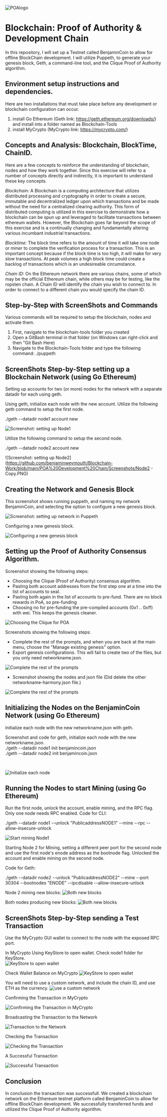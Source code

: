 ![POAlogo](https://github.com/benjaminweymouth/Blockchain-Work/blob/main/POA%20Development%20Chain/Screenshots/POAlogo.png)

# Blockchain: Proof of Authority & Development Chain

In this repository, I will set up a Testnet called BenjaminCoin to allow for offline BlockChain development. I will utilize Puppeth, to generate your genesis block, Geth, a command-line tool, and the Clique Proof of Authority algorithm.


##  Environment setup instructions and dependencies.

Here are two installations that must take place before any development or blockchain configuration can occur. 

1) install Go Ethereum (Geth link: https://geth.ethereum.org/downloads/) and install into a folder named as Blockchain-Tools
2) install MyCrypto (MyCrypto link: https://mycrypto.com/) 

## Concepts and Analysis: Blockchain, BlockTime, ChainID.

Here are a few concepts to reinforce the understanding of blockchain, nodes and how they work together. Since this exercise will refer to a number of concepts directly and indirectly, it is important to understand these key concepts. 

<em>Blockchain:</em> A Blockchain is a computing architecture that utilizes distributed processing and cryptography in order to create a secure, immutable and decentralized ledger upon which transactions and be made without the need for a centralized clearing authority. This form of distributed computing is utilized in this exercise to demonstrate how a blockchain can be spun up and leveraged to facilitate transactions between ethereum wallets. However, the Blockchain goes far beyond the scope of this exercise and is a continually changing and fundamentally altering various incumbant industrial transactions. 

<em>Blocktime:</em> The block time refers to the amount of time it will take one node or miner to complete the verification process for a transaction. This is an important concept because if the block time is too high, it will make for very slow transactions. At peak volumes a high block time could create a backlog of transactions which is an undesireable circumstance. 

<em>Chain ID:</em> On the Ethereum network there are various chains, some of which may be the official Ethereum chain, while others may be for testing, like the ropsten chain. A Chain ID will identify the chain you wish to connect to. In order to connect to a different chain you would specify the chain ID.  

## Step-by-Step with ScreenShots and Commands 

Various commands will be required to setup the blockchain, nodes and activate them. 

1) First, navigate to the blockchain-tools folder you created 
2) Open a GitBash terminal in that folder (on Windows can right-click and then "Git Bash Here) 
3) Navigate to the Blockchain-Tools folder and type the following command: ./puppeth


## ScreenShots Step-by-Step setting up a Blockchain Network (using Go Ethereum)  


Setting up accounts for two (or more) nodes for the network with a separate datadir for each using geth.


Using geth, initialize each node with the new account. Utilize the following geth command to setup the first node. 

./geth --datadir node1 account new <br> 


![Screenshot: setting up Node1](https://github.com/benjaminweymouth/Blockchain-Work/blob/main/POA%20Development%20Chain/Screenshots/Node1.PNG)

Utilize the following command to setup the second node. 

./geth --datadir node2 account new

![Screenshot: setting up Node2](https://github.com/benjaminweymouth/Blockchain-Work/blob/main/POA%20Development%20Chain/Screenshots/Node2 - Copy.PNG)

## Creating the Network and Genesis Block

This screenshot shows running puppeth, and naming my network BenjaminCoin, and selecting the option to configure a new genesis block.

![Screenshot: setting up network in Puppeth](https://github.com/benjaminweymouth/Blockchain-Work/blob/main/POA%20Development%20Chain/Screenshots/benjamincoin/Capture1.PNG)

Configuring a new genesis block.

![Configuring a new genesis block](https://github.com/benjaminweymouth/Blockchain-Work/blob/main/POA%20Development%20Chain/Screenshots/benjamincoin/Capture2.PNG)


## Setting up the Proof of Authority Consensus Algorithm. 

Screenshot showing the following steps: 

- Choosing the Clique (Proof of Authority) consensus algorithm.
- Pasting both account addresses from the first step one at a time into the list of accounts to seal.
- Pasting both again in the list of accounts to pre-fund. There are no block rewards in PoA, so pre-funding
- Choosing no for pre-funding the pre-compiled accounts (0x1 .. 0xff) with wei. This keeps the genesis cleaner.

![Choosing the Clique for POA](https://github.com/benjaminweymouth/Blockchain-Work/blob/main/POA%20Development%20Chain/Screenshots/benjamincoin/Capture3.PNG)

Screenshots showing the following steps: 

- Complete the rest of the prompts, and when you are back at the main menu, choose the "Manage existing genesis" option.
- Export genesis configurations. This will fail to create two of the files, but you only need networkname.json.


![Complete the rest of the prompts](https://github.com/benjaminweymouth/Blockchain-Work/blob/main/POA%20Development%20Chain/Screenshots/benjamincoin/Capture4.PNG)

- Screenshot showing the nodes and json file (Did delete the other networkname-harmony.json file.)

![Complete the rest of the prompts](https://github.com/benjaminweymouth/Blockchain-Work/blob/main/POA%20Development%20Chain/Screenshots/benjamincoin/Capture5.PNG)




## Initializing the Nodes on the BenjaminCoin Network  (using Go Ethereum)  


Initialize each node with the new networkname.json with geth.

Screenshot and code for geth, initialize each node with the new networkname.json.
<br> 
./geth --datadir node1 init benjamincoin.json <br> 
./geth --datadir node2 init benjamincoin.json

<br>
 

![Initialize each node](https://github.com/benjaminweymouth/Blockchain-Work/blob/main/POA%20Development%20Chain/Screenshots/benjamincoin/Capture6.PNG)

## Running the Nodes to start Mining  (using Go Ethereum)  
Run the first node, unlock the account, enable mining, and the RPC flag. Only one node needs RPC enabled.
Code for CLI: 

./geth --datadir node1 --unlock "PublicaddressNODE1" --mine --rpc --allow-insecure-unlock


![Start mining Node1](https://github.com/benjaminweymouth/Blockchain-Work/blob/main/POA%20Development%20Chain/Screenshots/benjamincoin/Capture7.PNG)

Starting Node 2 for Mining, setting a different peer port for the second node and use the first node's enode address as the bootnode flag. Unlocked the account and enable mining on the second node.

Code for Geth: 

./geth --datadir node2 --unlock "PublicaddressNODE2" --mine --port 30304 --bootnodes "ENODE" --ipcdisable --allow-insecure-unlock

Node 2 mining new blocks: 
![Both new blocks](https://github.com/benjaminweymouth/Blockchain-Work/blob/main/POA%20Development%20Chain/Screenshots/benjamincoin/Capture17.PNG)


Both nodes producing new blocks: 
![Both new blocks](https://github.com/benjaminweymouth/Blockchain-Work/blob/main/POA%20Development%20Chain/Screenshots/benjamincoin/Capture16.PNG)


## ScreenShots Step-by-Step sending a Test Transaction 

Use the MyCrypto GUI wallet to connect to the node with the exposed RPC port.

In MyCrypto Using KeyStore to open wallet. Check node1 folder for KeyStore.  
![KeyStore to open wallet](https://github.com/benjaminweymouth/Blockchain-Work/blob/main/POA%20Development%20Chain/Screenshots/benjamincoin/Capture9.PNG)

Check Wallet Balance on MyCrypto
![KeyStore to open wallet](https://github.com/benjaminweymouth/Blockchain-Work/blob/main/POA%20Development%20Chain/Screenshots/benjamincoin/Capture10.PNG)

You will need to use a custom network, and include the chain ID, and use ETH as the currency.
![use a custom network](https://github.com/benjaminweymouth/Blockchain-Work/blob/main/POA%20Development%20Chain/Screenshots/benjamincoin/Capture11.PNG)

Confirming the Transaction in MyCrypto

![Confirming the Transaction in MyCrypto](https://github.com/benjaminweymouth/Blockchain-Work/blob/main/POA%20Development%20Chain/Screenshots/benjamincoin/Capture12.PNG)

Broadcasting the Transaction to the Network 

![Transaction to the Network ](https://github.com/benjaminweymouth/Blockchain-Work/blob/main/POA%20Development%20Chain/Screenshots/benjamincoin/Capture13.PNG)

Checking the Transaction

![Checking the Transaction](https://github.com/benjaminweymouth/Blockchain-Work/blob/main/POA%20Development%20Chain/Screenshots/benjamincoin/Capture14.PNG)

A Successful Transaction

![Successful Transaction](https://github.com/benjaminweymouth/Blockchain-Work/blob/main/POA%20Development%20Chain/Screenshots/benjamincoin/Capture15.PNG)

## Conclusion
In conclusion the transaction was successfull. We created a blockchain network on the Ethereum testnet platform called BenjaminCoin to allow for offline BlockChain development. We successfully transferred funds and utilized the Clique Proof of Authority algorithm.
